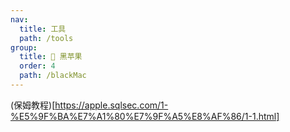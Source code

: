 ```yaml
---
nav:
  title: 工具
  path: /tools
group:
  title: 💊 黑苹果
  order: 4
  path: /blackMac
---
```



(保姆教程)[https://apple.sqlsec.com/1-%E5%9F%BA%E7%A1%80%E7%9F%A5%E8%AF%86/1-1.html]